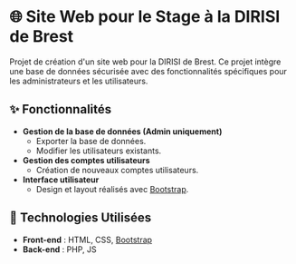 # 🌐 Site Web pour le Stage à la DIRISI de Brest

Projet de création d'un site web pour la DIRISI de Brest. Ce projet intègre une base de données sécurisée avec des fonctionnalités spécifiques pour les administrateurs et les utilisateurs.

## ✨ Fonctionnalités

- **Gestion de la base de données (Admin uniquement)**
  - Exporter la base de données.
  - Modifier les utilisateurs existants.
- **Gestion des comptes utilisateurs**
  - Création de nouveaux comptes utilisateurs.
- **Interface utilisateur**
  - Design et layout réalisés avec [Bootstrap](https://getbootstrap.com/).

## 🔧 Technologies Utilisées

- **Front-end** : HTML, CSS, [Bootstrap](https://getbootstrap.com/)
- **Back-end** : PHP, JS